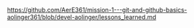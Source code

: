 https://github.com/AerE361/mission-1---git-and-github-basics-aolinger361/blob/devel-aolinger/lessons_learned.md
